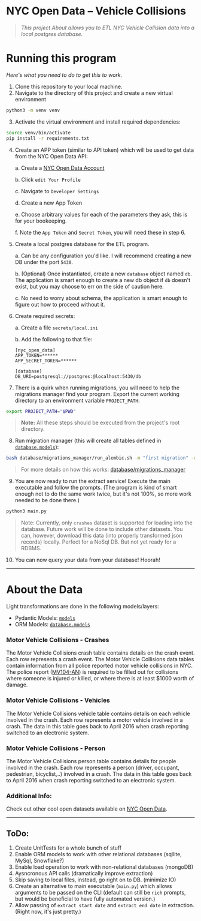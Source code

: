 # NYC Open Data – Vehicle Collisions
> _This project About allows you to ETL NYC Vehicle Collision data into a local postgres database._

# Running this program
_Here's what you need to do to get this to work._
1. Clone this repository to your local machine.
2. Navigate to the directory of this project and create a new virtual environment
```bash
python3 -m venv venv
```
3. Activate the virtual environment and install required dependencies:
```bash
source venv/bin/activate
pip install -r requirements.txt
```
4. Create an APP token (similar to API token) which will be used to
get data from the NYC Open Data API:

    a. Create a [NYC Open Data Account](https://data.cityofnewyork.us/login)

    b. Click `edit Your Profile`

    c. Navigate to `Developer Settings`

    d. Create a new App Token

    e. Choose arbitrary values for each of the parameters they ask,
    this is for your bookeeping.

    f. Note the `App Token` and `Secret Token`, you will need these
    in step 6.

5. Create a local postgres database for the ETL program.

    a. Can be any configuration you'd like. I will recommend
    creating a new DB under the port `5430`.

    b. (Optional) Once instantiated, create a new `database`
    object named `db`. The application is smart enough to
    create a new db object if `db` doesn't exist, but you
    may choose to err on the side of caution here.

    c. No need to worry about schema, the application
    is smart enough to figure out how to proceed without it.


6. Create required secrets:

    a. Create a file `secrets/local.ini`

    b. Add the following to that file:
    ```
    [nyc_open_data]
    APP_TOKEN=******
    APP_SECRET_TOKEN=******

    [database]
    DB_URI=postgresql://postgres:@localhost:5430/db
    ```

7. There is a quirk when running migrations, you will need to help the
migrations manager find your program. Export the current working directory
to an environment variable `PROJECT_PATH`:
```bash
export PROJECT_PATH="$PWD"
```
> **Note:** All these steps should be executed from the project's root directory.

8. Run migration manager (this will create all tables defined in
[`database.models`](database/models)):
```bash
bash database/migrations_manager/run_alembic.sh -m "first migration" -u -r
```
> For more details on how this works: [database/migrations_manager](database/migrations_manager)

9. You are now ready to run the extract service! Execute the main executable
and follow the prompts. (The program is kind of smart enough not to do the
same work twice, but it's not 100%, so more work needed to be done there.)
```bash
python3 main.py
```
> Note: Currently, only `crashes` dataset is supported for loading into the
database. Future work will be done to include other datasets. You can, however,
download this data (into properly transformed json records) locally. Perfect
for a NoSql DB. But not yet ready for a RDBMS.

10. You can now query your data from your database! Hoorah!

---
# About the Data
Light transformations are done in the following models/layers:
  * Pydantic Models: [`models`](models)
  * ORM Models: [`database.models`](database/models)

### Motor Vehicle Collisions - Crashes
The Motor Vehicle Collisions crash table contains details on the crash event.
Each row represents a crash event. The Motor Vehicle Collisions data tables
contain information from all police reported motor vehicle collisions in NYC.
The police report ([MV104-AN](https://www.nhtsa.gov/sites/nhtsa.dot.gov/files/documents/ny_overlay_mv-104an_rev05_2004.pdf))
is required to be filled out for collisions where someone is injured or
killed, or where there is at least $1000 worth of damage.


### Motor Vehicle Collisions - Vehicles
The Motor Vehicle Collisions vehicle table contains details on each vehicle
involved in the crash. Each row represents a motor vehicle involved in
a crash. The data in this table goes back to April 2016 when crash reporting
switched to an electronic system.

### Motor Vehicle Collisions - Person
The Motor Vehicle Collisions person table contains details for people
involved in the crash. Each row represents a person (driver, occupant,
pedestrian, bicyclist,..) involved in a crash. The data in this table
goes back to April 2016 when crash reporting switched to an electronic system.


### Additional Info:
Check out other cool open datasets available on
[NYC Open Data](https://data.cityofnewyork.us/browse?limitTo=datasets&q=).

----


## ToDo:
1. Create UnitTests for a whole bunch of stuff
2. Enable ORM models to work with other relational databases (sqllite, MySql, Snowflake?)
3. Enable load operation to work with non-relational databases (mongoDB)
4. Aysncronous API calls (dramatically improve extraction)
5. Skip saving to local files, instead, go right on to DB. (minimize IO)
6. Create an alternative to main executable (`main.py`) which allows arguments to
be passed on the CLI (default can still be `rich` prompts, but would be beneficial
to have fully automated version.)
7. Allow passing of `extract start date` and `extract end date` in extraction.
(Right now, it's just pretty.)
